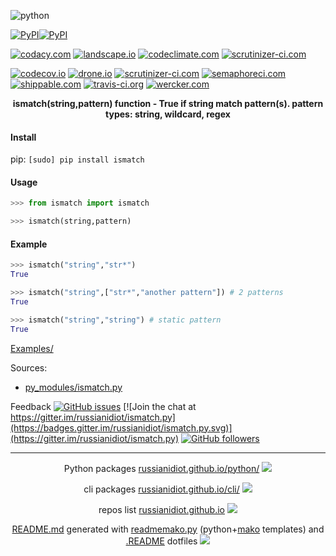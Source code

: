![python](https://img.shields.io/badge/language-python-blue.svg)

[![PyPI](https://img.shields.io/pypi/pyversions/ismatch.svg)](https://pypi.python.org/pypi/ismatch)[![PyPI](https://img.shields.io/pypi/v/ismatch.svg)](https://pypi.python.org/pypi/ismatch)

[![codacy.com](https://api.codacy.com/project/badge/Grade/e58b4e41a8944871be85cd35f1626102)](https://www.codacy.com/app/russianidiot-github/ismatch-py/dashboard)
[![landscape.io](https://landscape.io/github/russianidiot/ismatch.py/master/landscape.svg?style=flat)](https://landscape.io/github/russianidiot/ismatch.py)
[![codeclimate.com](https://codeclimate.com/github/russianidiot/ismatch.py/badges/gpa.svg)](https://codeclimate.com/github/russianidiot/ismatch.py)
[![scrutinizer-ci.com](https://scrutinizer-ci.com/g/russianidiot/ismatch.py/badges/quality-score.png?b=master)](https://scrutinizer-ci.com/g/russianidiot/ismatch.py/)

[![codecov.io](https://codecov.io/github/russianidiot/ismatch.py/coverage.svg?branch=master)](https://codecov.io/github/russianidiot/ismatch.py?branch=master)
[![drone.io](https://drone.io/github.com/russianidiot/ismatch.py/status.png)](https://drone.io/github.com/russianidiot/ismatch.py)
[![scrutinizer-ci.com](https://scrutinizer-ci.com/g/russianidiot/ismatch.py/badges/build.png?b=master)](https://scrutinizer-ci.com/g/russianidiot/ismatch.py/)
[![semaphoreci.com](https://semaphoreci.com/api/v1/russianidiot/ismatch-py/branches/master/shields_badge.svg)](https://semaphoreci.com/russianidiot/ismatch-py)
[![shippable.com](https://api.shippable.com/projects/57068cbb2a8192902e1bbbc0/badge?branch=master)](https://app.shippable.com/projects/57068cbb2a8192902e1bbbc0)
[![travis-ci.org](https://travis-ci.org/russianidiot/ismatch.py.svg)](https://travis-ci.org/russianidiot/ismatch.py)
[![wercker.com](https://app.wercker.com/status/49064affcb33a7cfaf6cc64a8b06c27a/s/master)](https://app.wercker.com/#applications/570bf0fb3f1a8913740466d7)

<p align="center">
    <b>ismatch(string,pattern) function - True if string match pattern(s). pattern types: string, wildcard, regex</b>
</p>

#### Install

pip: 
`[sudo] pip install ismatch`

#### Usage

```python
>>> from ismatch import ismatch

>>> ismatch(string,pattern)
```

#### Example

```python
>>> ismatch("string","str*")
True

>>> ismatch("string",["str*","another pattern"]) # 2 patterns
True

>>> ismatch("string","string") # static pattern
True
```

[Examples/](https://github.com/russianidiot/ismatch.py/tree/master/Examples)

Sources:
*	[py_modules/ismatch.py](https://github.com/russianidiot/ismatch.py/blob/master/py_modules/ismatch.py)

Feedback
[![GitHub issues](https://img.shields.io/github/issues/russianidiot/ismatch.py.svg)](https://github.com/russianidiot/ismatch.py/issues)
[![Join the chat at https://gitter.im/russianidiot/ismatch.py](https://badges.gitter.im/russianidiot/ismatch.py.svg)](https://gitter.im/russianidiot/ismatch.py)
[![GitHub followers](https://img.shields.io/github/followers/russianidiot.svg?style=social&label=Follow)](https://github.com/russianidiot)

* * *

<p align="center">
	Python packages <a href="http://russianidiot.github.io/python/">russianidiot.github.io/python/</a>
	<img src="http://russianidiot.github.io/images/python/16.png" />
</p>
<p align="center">
	cli packages <a href="http://russianidiot.github.io/python/">russianidiot.github.io/cli/</a>
<img src="http://russianidiot.github.io/images/cli/16.png" />
</p>

<p align="center">
	repos list <a href="http://russianidiot.github.io/">russianidiot.github.io</a> <img src="http://russianidiot.github.io/images/star/16.png" />
</p>

<p align="center">
	<a href="https://raw.githubusercontent.com/russianidiot/ismatch.py/master/README.md">README.md</a> generated with <a href="https://github.com/russianidiot/readme-mako.py">readmemako.py</a> (python+<a href="http://www.makotemplates.org/">mako</a> templates) and <a href="https://github.com/russianidiot-dotfiles/.README">.README</a> dotfiles 
<img src="http://russianidiot.github.io/images/book/16.png">
</p>

